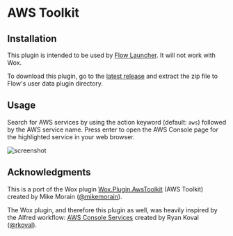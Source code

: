 # AWS Toolkit 

## Installation

This plugin is intended to be used by [Flow Launcher](https://www.flowlauncher.com/). It will not work with Wox.

To download this plugin, go to the [latest release](https://github.com/mjtimblin/Flow.Launcher.Plugin.AwsToolkit/releases/latest) and extract the zip file to Flow's user data plugin directory.

## Usage

Search for AWS services by using the action keyword (default: `aws`) followed by the AWS service name. Press enter to open the AWS Console page for the highlighted service in your web browser.

![screenshot](https://raw.github.com/mjtimblin/Flow.Launcher.Plugin.AwsToolkit/master/screenshots/screenshot_1.jpg)

## Acknowledgments

This is a port of the Wox plugin [Wox.Plugin.AwsToolkit](https://github.com/mikemorain/Wox.Plugin.AwsToolkit) (AWS Toolkit) created by Mike Morain ([@mikemorain](https://github.com/mikemorain)).

The Wox plugin, and therefore this plugin as well, was heavily inspired by the Alfred workflow: [AWS Console Services](https://github.com/rkoval/alfred-aws-console-services-workflow) created by Ryan Koval ([@rkoval](https://github.com/rkoval)).
